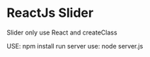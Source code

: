 <h1>ReactJs Slider</h1>
<p>Slider only use React and createClass</p>

USE: npm install
run server use: node server.js

